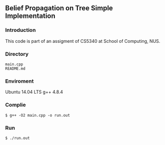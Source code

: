 ## Belief Propagation on Tree Simple Implementation

### Introduction
This code is part of an assigment of CS5340 at School of Computing, NUS. 

### Directory
```console
main.cpp
README.md
```

### Enviroment
Ubuntu 14.04 LTS
g++ 4.8.4

### Complie
```console
$ g++ -O2 main.cpp -o run.out
```
### Run
```console
$ ./run.out
```
